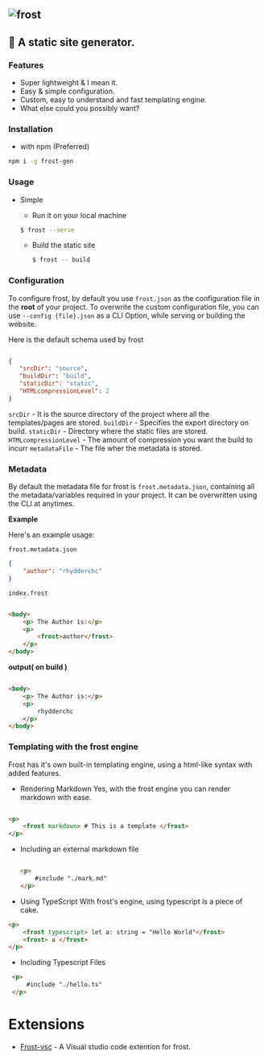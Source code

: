 ## ![frost](https://cdn.discordapp.com/attachments/804373281075363840/901126619471691866/FROST.png)

## 🚀 A static site generator.

### Features

-   Super lightweight & I mean it.
-   Easy & simple configuration.
-   Custom, easy to understand and fast templating engine.
-   What else could you possibly want?

### Installation

-   with npm (Preferred)

```bash
npm i -g frost-gen
```

### Usage

-   Simple
    - Run it on your local machine

     ```sh
     $ frost --serve
     ```
      - Build the static site
        ```sh
        $ frost -- build
        ```

### Configuration

To configure frost, by default you use `frost.json` as the configuration file in the **root** of your project.
To overwrite the custom configuration file, you can use `--config {file}.json` as a CLI Option, while serving or building the website.

 Here is the default schema used by frost

 ```json
 
 {
    "srcDir": "source",
    "buildDir": "build",
    "staticDir": "static",
    "HTMLcompressionLevel": 2
 }

 ```
  
`srcDir` - It is the source directory of the project where all the templates/pages are stored.
`buildDir` - Specifies the export directory on build.
`staticDir` - Directory where the static files are stored.
`HTMLcompressionLevel` - The amount of compression you want the build to incurr
`metadataFile` -   The file wher the metadata is stored.

### Metadata

By default the metadata file for frost is `frost.metadata.json`, containing all the metadata/variables required in your project.
It can be overwritten using the CLI at anytimes.

**Example**

Here's an example usage: 

`frost.metadata.json`

```json
{
    "author": "rhydderchc"
}

```

`index.frost`

```html

<body>
    <p> The Author is:</p>
    <p>
        <frost>author</frost>
    </p>
</body>

```

   **output( on build )**

```html

<body>
    <p> The Author is:</p>
    <p>
        rhydderchc
    </p>
</body>

```

### Templating with the frost engine

Frost has it's own built-in templating engine, using a html-like syntax with added features.

- Rendering Markdown
Yes, with the frost engine you can render markdown with ease.

```html

<p>
    <frost markdown> # This is a template </frost>
</p>
```

  - Including an external markdown file

    ```html

    <p>
        #include "./mark.md"
    </p>
    ```

- Using TypeScript
With frost's engine, using typescript is a piece of cake.

```html
<p>
    <frost typescript> let a: string = "Hello World"</frost>
    <frost> a </frost>
</p>
```

  - Including Typescript Files

  ```html
   <p>
       #include "./hello.ts"
   </p>
   ```
   # Extensions
   
   - [Frost-vsc](https://marketplace.visualstudio.com/items?itemName=scientific-dev.frost-vsc)  -  A Visual studio code extention for frost.
